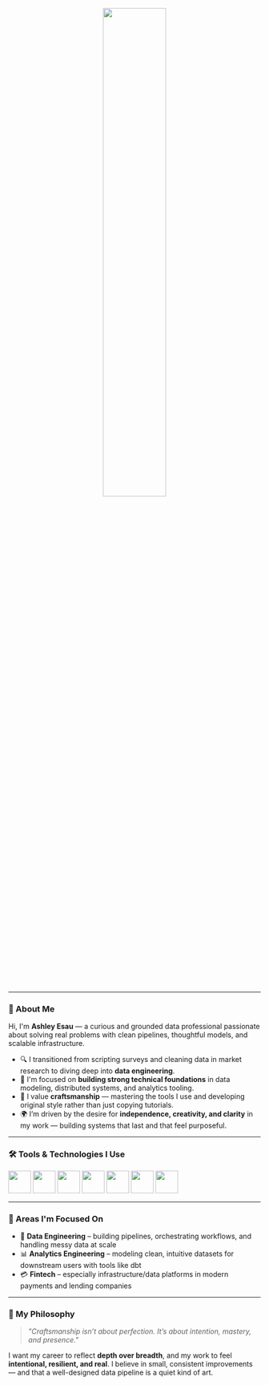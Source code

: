 <p align="center">
  <img src="https://capsule-render.vercel.app/api?type=rounded&height=250&color=gradient&text=Ashley%20Esau-nl-Data%20Professional&fontColor=000000" width="50%" />
</p>

---

### 👋 About Me

Hi, I'm **Ashley Esau** — a curious and grounded data professional passionate about solving real problems with clean pipelines, thoughtful models, and scalable infrastructure.

- 🔍 I transitioned from scripting surveys and cleaning data in market research to diving deep into **data engineering**.
- 🧠 I'm focused on **building strong technical foundations** in data modeling, distributed systems, and analytics tooling.
- 🔧 I value **craftsmanship** — mastering the tools I use and developing original style rather than just copying tutorials.
- 🌍 I’m driven by the desire for **independence, creativity, and clarity** in my work — building systems that last and that feel purposeful.

---

### 🛠️ Tools & Technologies I Use

<p align="left">
  <img src="https://cdn.jsdelivr.net/gh/devicons/devicon@latest/icons/python/python-original.svg" width="45" height="45"/>
  <img src="https://cdn.jsdelivr.net/gh/devicons/devicon@latest/icons/apachespark/apachespark-original.svg" width="45" height="45"/>
  <img src="https://cdn.jsdelivr.net/gh/devicons/devicon@latest/icons/docker/docker-original-wordmark.svg" width="45" height="45"/>  
  <img src="https://cdn.jsdelivr.net/gh/devicons/devicon@latest/icons/git/git-original.svg" width="45" height="45"/>
  <img src="https://upload.wikimedia.org/wikipedia/commons/f/ff/Snowflake_Logo.svg" width="45" height="45"/>
  <img src="https://cdn.jsdelivr.net/gh/devicons/devicon@latest/icons/amazonwebservices/amazonwebservices-original.svg" width="45" height="45" />
  <img src="https://cdn.jsdelivr.net/gh/devicons/devicon@latest/icons/postgresql/postgresql-original.svg" width="45" height="45" />
</p>

---

### 🔬 Areas I'm Focused On

- 🧱 **Data Engineering** – building pipelines, orchestrating workflows, and handling messy data at scale  
- 📊 **Analytics Engineering** – modeling clean, intuitive datasets for downstream users with tools like dbt  
- 💳 **Fintech** – especially infrastructure/data platforms in modern payments and lending companies  

---

### 🧭 My Philosophy

> *"Craftsmanship isn’t about perfection. It’s about intention, mastery, and presence."*

I want my career to reflect **depth over breadth**, and my work to feel **intentional, resilient, and real**. I believe in small, consistent improvements — and that a well-designed data pipeline is a quiet kind of art.
